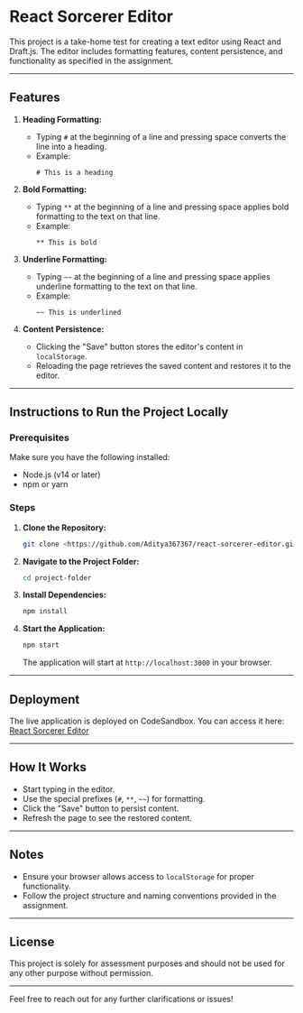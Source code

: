 # React Sorcerer Editor

This project is a take-home test for creating a text editor using React and Draft.js. The editor includes formatting features, content persistence, and functionality as specified in the assignment.

---

## Features

1. **Heading Formatting:**
   - Typing `#` at the beginning of a line and pressing space converts the line into a heading.
   - Example:
     ```
     # This is a heading
     ```

2. **Bold Formatting:**
   - Typing `**` at the beginning of a line and pressing space applies bold formatting to the text on that line.
   - Example:
     ```
     ** This is bold
     ```

3. **Underline Formatting:**
   - Typing `~~` at the beginning of a line and pressing space applies underline formatting to the text on that line.
   - Example:
     ```
     ~~ This is underlined
     ```

4. **Content Persistence:**
   - Clicking the "Save" button stores the editor's content in `localStorage`.
   - Reloading the page retrieves the saved content and restores it to the editor.

---

## Instructions to Run the Project Locally

### Prerequisites
Make sure you have the following installed:
- Node.js (v14 or later)
- npm or yarn

### Steps

1. **Clone the Repository:**
   ```bash
   git clone <https://github.com/Aditya367367/react-sorcerer-editor.git>
   ```

2. **Navigate to the Project Folder:**
   ```bash
   cd project-folder
   ```

3. **Install Dependencies:**
   ```bash
   npm install
   ```

4. **Start the Application:**
   ```bash
   npm start
   ```
   The application will start at `http://localhost:3000` in your browser.

---

## Deployment

The live application is deployed on CodeSandbox. You can access it here:
[React Sorcerer Editor](https://codesandbox.io/s/react-sorcerer-editor-xyz123)

---

## How It Works
- Start typing in the editor.
- Use the special prefixes (`#`, `**`, `~~`) for formatting.
- Click the "Save" button to persist content.
- Refresh the page to see the restored content.

---

## Notes
- Ensure your browser allows access to `localStorage` for proper functionality.
- Follow the project structure and naming conventions provided in the assignment.

---

## License
This project is solely for assessment purposes and should not be used for any other purpose without permission.

---

Feel free to reach out for any further clarifications or issues!
